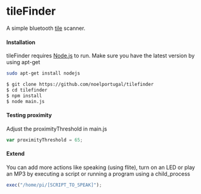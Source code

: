 # tileFinder

A simple bluetooth [tile](https://www.thetileapp.com/) scanner.

#### Installation

tileFinder requires [Node.js](https://nodejs.org/) to run. Make sure you have the latest version by using apt-get
```sh
sudo apt-get install nodejs
```

```sh
$ git clone https://github.com/noelportugal/tilefinder
$ cd tilefinder
$ npm install
$ node main.js
```
#### Testing proximity
Adjust the proximityThreshold in main.js
```javascript
var proximityThreshold = 65;
```
#### Extend
You can add more actions like speaking (using flite), turn on an LED or play an MP3 by executing a script or  running a program using a child_process
```javascript
exec("/home/pi/[SCRIPT_TO_SPEAK]");
```

